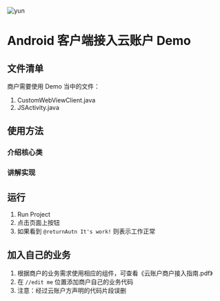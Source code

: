 ![yun](https://www.yunzhanghu.com/img/logo.png)

# Android 客户端接入云账户 Demo

## 文件清单

商户需要使用 Demo 当中的文件：

1. CustomWebViewClient.java
2. JSActivity.java

## 使用方法

### 介绍核心类

### 讲解实现

## 运行

1. Run Project
2. 点击页面上按钮
3. 如果看到 `@returnAutn It's work!` 则表示工作正常

## 加入自己的业务

1. 根据商户的业务需求使用相应的组件，可查看《云账户商户接入指南.pdf》
2. 在 `//edit me` 位置添加商户自己的业务代码
3. 注意：经过云账户方声明的代码片段误删
